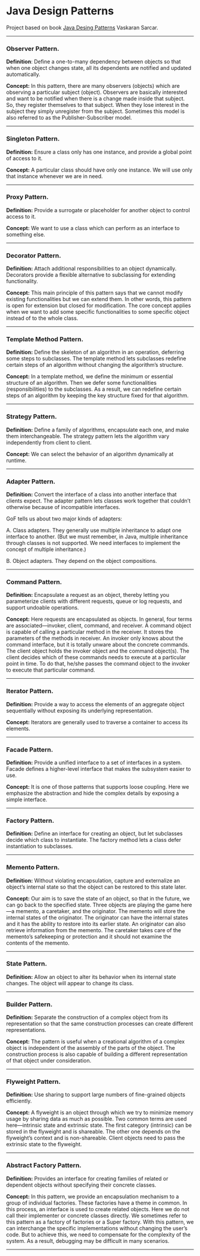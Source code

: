 # Java Design Patterns
Project based on book [Java Desing Patterns](<https://books.google.com.mx/books?id=vPt9DwAAQBAJ&printsec=frontcover&dq=java+design+patterns+vaskaran&hl=es-419&sa=X&ved=0ahUKEwiRytzx06XjAhUPUK0KHfRRC4IQ6AEILDAA#v=onepage&q=java%20design%20patterns%20vaskaran&f=false>) Vaskaran Sarcar.

---

### Observer Pattern.

**Definition**: Define a one-to-many dependency between objects so that when one object changes state,
all its dependents are notified and updated automatically.

**Concept:** In this pattern, there are many observers (objects) which are observing a particular subject (object). Observers are basically interested and want to be notified when there is a change made inside that subject. So, they register themselves to that subject. When they lose interest in the subject they simply unregister from the subject. Sometimes this model is also referred to as the Publisher-Subscriber model.

---

### Singleton Pattern.

**Definition:** Ensure a class only has one instance, and provide a global point of access to it.

**Concept:** A particular class should have only one instance. We will use only that instance whenever we are in need.

---

### Proxy Pattern.

**Definition:** Provide a surrogate or placeholder for another object to control access to it.

**Concept:** We want to use a class which can perform as an interface to something else.

---

### Decorator Pattern.

**Definition:** Attach additional responsibilities to an object dynamically. Decorators provide a flexible
alternative to subclassing for extending functionality.

**Concept:** This main principle of this pattern says that we cannot modify existing functionalities but we can extend them.  In other words, this pattern is open for extension but closed for modification. The core concept applies when we want to add some specific functionalities to some specific object instead of to the
whole class.

---

### Template Method Pattern.

**Definition:** Define the skeleton of an algorithm in an operation, deferring some steps to subclasses. The
template method lets subclasses redefine certain steps of an algorithm without changing the algorithm’s
structure.

**Concept:** In a template method, we define the minimum or essential structure of an algorithm. Then we defer some functionalities (responsibilities) to the subclasses. As a result, we can redefine certain steps of an algorithm by keeping the key structure fixed for that algorithm.

---

### Strategy Pattern.

**Definition:** Define a family of algorithms, encapsulate each one, and make them interchangeable. The
strategy pattern lets the algorithm vary independently from client to client.

**Concept:** We can select the behavior of an algorithm dynamically at runtime.

---

### Adapter Pattern.

**Definition:** Convert the interface of a class into another interface that clients expect. The adapter
pattern lets classes work together that couldn’t otherwise because of incompatible interfaces.

GoF tells us about two major kinds of adapters:

A. Class adapters. They generally use multiple inheritance to adapt one interface to
another. (But we must remember, in Java, multiple inheritance through classes is not
supported. We need interfaces to implement the concept of multiple inheritance.)

B. Object adapters. They depend on the object compositions.

----

### Command Pattern.

**Definition:** Encapsulate a request as an object, thereby letting you parameterize clients with different
requests, queue or log requests, and support undoable operations.

**Concept:** Here requests are encapsulated as objects. In general, four terms are associated—invoker, client, command, and receiver. A command object is capable of calling a particular method in the receiver. It stores the parameters of the methods in receiver. An invoker only knows about the command interface, but it is totally unware about the concrete commands. The client object holds the invoker object and the command object(s). The client decides which of these commands needs to execute at a particular point in time. To do that, he/she passes the command object to the invoker to execute that particular command.

---

### Iterator Pattern.

**Definition:** Provide a way to access the elements of an aggregate object sequentially without exposing
its underlying representation.

**Concept:** Iterators are generally used to traverse a container to access its elements.

---

### Facade Pattern.

**Definition:** Provide a unified interface to a set of interfaces in a system. Facade defines a higher-level
interface that makes the subsystem easier to use.

**Concept:** It is one of those patterns that supports loose coupling. Here we emphasize the abstraction and hide the complex details by exposing a simple interface.

----

### Factory Pattern.

**Definition:** Define an interface for creating an object, but let subclasses decide which class to
instantiate. The factory method lets a class defer instantiation to subclasses.

---

### Memento Pattern.

**Definition:** Without violating encapsulation, capture and externalize an object’s internal state so that
the object can be restored to this state later.

**Concept:** Our aim is to save the state of an object, so that in the future, we can go back to the specified state. Three objects are playing the game here—a memento, a caretaker, and the originator. The memento will store the internal states of the originator. The originator can have the internal states and it has the ability to restore into its earlier state. An originator can also retrieve information from the memento. The caretaker takes care of the memento’s safekeeping or protection and it should not examine the contents of the memento.

---

### State Pattern.

**Definition:** Allow an object to alter its behavior when its internal state changes. The object will appear to change its class.

---

### Builder Pattern.

**Definition:** Separate the construction of a complex object from its representation so that the same construction processes can create different representations.

**Concept:** The pattern is useful when a creational algorithm of a complex object is independent of the assembly of the parts of the object. The construction process is also capable of building a different representation of that object under consideration.

---

### Flyweight Pattern.

**Definition:** Use sharing to support large numbers of fine-grained objects efficiently.

**Concept:** A flyweight is an object through which we try to minimize memory usage by sharing data as much as possible. Two common terms are used here—intrinsic state and extrinsic state. The first category (intrinsic)  can be stored in the flyweight and is shareable. The other one depends on the flyweight’s context and is non-shareable. Client objects need to pass the extrinsic state to the flyweight.

---

### Abstract Factory Pattern.

**Definition:** Provides an interface for creating families of related or dependent objects without specifying
their concrete classes.

**Concept:** In this pattern, we provide an encapsulation mechanism to a group of individual factories. These factories have a theme in common. In this process, an interface is used to create related objects. Here we do not call their implementer or concrete classes directly. We sometimes refer to this pattern as a factory of factories or a Super factory.
With this pattern, we can interchange the specific implementations without changing the user’s code.
But to achieve this, we need to compensate for the complexity of the system. As a result, debugging may be difficult in many scenarios.

---

